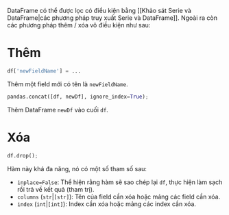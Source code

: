 
DataFrame có thể được lọc có điều kiện bằng [[Khảo sát Serie và DataFrame|các phương pháp truy xuất Serie và DataFrame]]. Ngoài ra còn các phương pháp thêm / xóa vô điều kiện như sau:

# Thêm

```python
df['newFieldName'] = ...
```
Thêm một field mới có tên là `newFieldName`.

```python
pandas.concat([df, newDf], ignore_index=True);
```
Thêm DataFrame `newDf` vào cuối `df`.

# Xóa

```python
df.drop();
```
Hàm này khá đa năng, nó có một số tham số sau:
- `inplace=False`: Thể hiện rằng hàm sẽ sao chép lại `df`, thực hiện làm sạch rồi trả về kết quả (tham trị).
- `columns` (`str`|`[str]`): Tên của field cần xóa hoặc mảng các field cần xóa.
- `index` (`int`|`[int]`): Index cần xóa hoặc mảng các index cần xóa.
